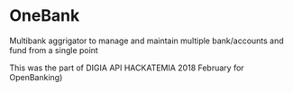 # OneBank 
Multibank aggrigator to manage and maintain multiple bank/accounts and fund from a single point

This was the part of DIGIA API HACKATEMIA 2018 February for OpenBanking)

